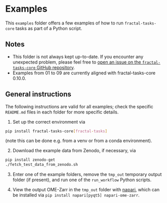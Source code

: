 # Examples

This `examples` folder offers a few examples of how to run `fractal-tasks-core`
tasks as part of a Python script.

## Notes

* This folder is not always kept up-to-date. If you encounter any unexpected
  problem, please feel free to [open an issue on the `fractal-tasks-core`
GitHub
repository](https://github.com/fractal-analytics-platform/fractal-tasks-core/issues/new/choose).
* Examples from 01 to 09 are currently aligned with fractal-tasks-core 0.10.0.

## General instructions

The following instructions are valid for all examples; check the specific
`README.md` files in each folder for more specific details.

1. Set up the correct environment via
```bash
pip install fractal-tasks-core[fractal-tasks]
```
(note this can be done e.g. from a venv or from a conda environment).

2. Download the example data from Zenodo, if necessary, via
```bash
pip install zenodo-get
./fetch_test_data_from_zenodo.sh
```

3. Enter one of the example folders, remove the `tmp_out` temporary output
   folder (if present), and run one of the `run_workflow` Python scripts.

4. View the output OME-Zarr in the `tmp_out` folder with
   [napari](https://napari.org), which can be installed via `pip install
   napari[pyqt5] napari-ome-zarr`.
